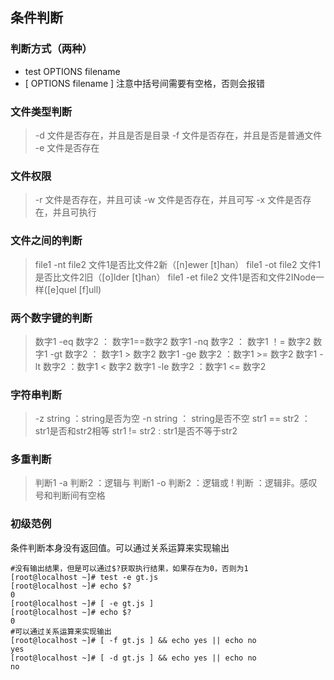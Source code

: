 ## 条件判断

### 判断方式（两种）

* test OPTIONS filename
* [ OPTIONS filename ] 注意中括号间需要有空格，否则会报错

### 文件类型判断

> -d 文件是否存在，并且是否是目录
> -f 文件是否存在，并且是否是普通文件
> -e 文件是否存在

### 文件权限

> -r 文件是否存在，并且可读
> -w 文件是否存在，并且可写
> -x 文件是否存在，并且可执行

### 文件之间的判断

> file1 -nt  file2 文件1是否比文件2新（[n]ewer [t]han）
> file1 -ot  file2 文件1是否比文件2旧（[o]lder [t]han）
> file1 -et  file2 文件1是否和文件2INode一样([e]quel [f]ull)

### 两个数字键的判断

> 数字1 -eq 数字2 ： 数字1==数字2
> 数字1 -nq 数字2 ： 数字1 ！= 数字2
> 数字1 -gt 数字2 ： 数字1 > 数字2
> 数字1 -ge 数字2 ：数字1 >= 数字2
> 数字1 -lt 数字2 ：数字1 < 数字2
> 数字1 -le 数字2 ：数字1 <= 数字2

### 字符串判断

> -z string ：string是否为空
> -n string ： string是否不空
> str1 == str2 ： str1是否和str2相等
> str1 != str2 : str1是否不等于str2

### 多重判断

> 判断1 -a 判断2 ：逻辑与
> 判断1 -o 判断2 ：逻辑或
> ! 判断 ：逻辑非。感叹号和判断间有空格

### 初级范例

条件判断本身没有返回值。可以通过关系运算来实现输出

```
#没有输出结果，但是可以通过$?获取执行结果，如果存在为0，否则为1
[root@localhost ~]# test -e gt.js
[root@localhost ~]# echo $?
0
[root@localhost ~]# [ -e gt.js ]
[root@localhost ~]# echo $?
0
#可以通过关系运算来实现输出
[root@localhost ~]# [ -f gt.js ] && echo yes || echo no
yes
[root@localhost ~]# [ -d gt.js ] && echo yes || echo no
no
```

